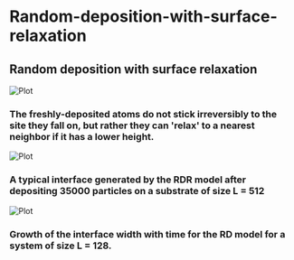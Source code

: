 # Random-deposition-with-surface-relaxation
## Random deposition with surface relaxation 
![Plot](https://github.com/hesamedn/Random-deposition-with-surface-relaxation/blob/main/RDR.PNG)
### The freshly-deposited atoms do not stick irreversibly to the site they fall on, but rather they can 'relax' to a nearest neighbor if it has a lower height. 
![Plot](https://github.com/hesamedn/Random-deposition-with-surface-relaxation/blob/main/RDRfinalnoax512_35000_3500.png)
### A typical interface generated by the RDR model after depositing  35000 particles on a substrate of size L = 512 
![Plot](https://github.com/hesamedn/Random-deposition-with-surface-relaxation/blob/main/wsat.PNG)
### Growth of the interface width with time for the RD model for a system of size L = 128. 
